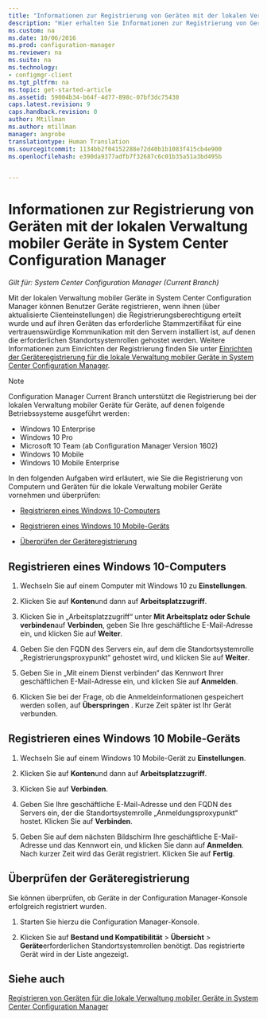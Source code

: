 ```yaml
---
title: "Informationen zur Registrierung von Geräten mit der lokalen Verwaltung mobiler Geräte in System Center Configuration Manager"
description: "Hier erhalten Sie Informationen zur Registrierung von Geräten mit der lokalen Verwaltung mobiler Geräte in System Center Configuration Manager."
ms.custom: na
ms.date: 10/06/2016
ms.prod: configuration-manager
ms.reviewer: na
ms.suite: na
ms.technology:
- configmgr-client
ms.tgt_pltfrm: na
ms.topic: get-started-article
ms.assetid: 59004b34-b64f-4d77-898c-07bf3dc75430
caps.latest.revision: 9
caps.handback.revision: 0
author: Mtillman
ms.author: mtillman
manager: angrobe
translationtype: Human Translation
ms.sourcegitcommit: 1134bb2f04152288e72d40b1b1083f415cb4e900
ms.openlocfilehash: e390da9377adfb7f32687c6c01b35a51a3bd495b


---
```

# <a name="how-users-enroll-devices-with-on-premises-mobile-device-management-in-system-center-configuration-manager"></a>Informationen zur Registrierung von Geräten mit der lokalen Verwaltung mobiler Geräte in System Center Configuration Manager

*Gilt für: System Center Configuration Manager (Current Branch)*

Mit der lokalen Verwaltung mobiler Geräte in System Center Configuration Manager können Benutzer Geräte registrieren, wenn ihnen (über aktualisierte Clienteinstellungen) die Registrierungsberechtigung erteilt wurde und auf ihren Geräten das erforderliche Stammzertifikat für eine vertrauenswürdige Kommunikation mit den Servern installiert ist, auf denen die erforderlichen Standortsystemrollen gehostet werden. Weitere Informationen zum Einrichten der Registrierung finden Sie unter [Einrichten der Geräteregistrierung für die lokale Verwaltung mobiler Geräte in System Center Configuration Manager](../../mdm/get-started/set-up-device-enrollment-on-premises-mdm.md).  

 > [!NOTE]  
>  Configuration Manager Current Branch unterstützt die Registrierung bei der lokalen Verwaltung mobiler Geräte für Geräte, auf denen folgende Betriebssysteme ausgeführt werden:  
>   
>  -  Windows 10 Enterprise  
> -   Windows 10 Pro  
> -   Microsoft 10 Team \(ab Configuration Manager Version 1602\)  
> -   Windows 10 Mobile  
> -   Windows 10 Mobile Enterprise

In den folgenden Aufgaben wird erläutert, wie Sie die Registrierung von Computern und Geräten für die lokale Verwaltung mobiler Geräte vornehmen und überprüfen:  

-   [Registrieren eines Windows 10-Computers](#bkmk_enrollDesk)  

-   [Registrieren eines Windows 10 Mobile-Geräts](#bkmk_enrollMob)  

-   [Überprüfen der Geräteregistrierung](#bkmk_verify)  

##  <a name="a-namebkmkenrolldeska-enroll-a-windows-10-computer"></a><a name="bkmk_enrollDesk"></a> Registrieren eines Windows 10-Computers  

1.  Wechseln Sie auf einem Computer mit Windows 10 zu **Einstellungen**.  

2.  Klicken Sie auf **Konten**und dann auf **Arbeitsplatzzugriff**.  

3.  Klicken Sie in „Arbeitsplatzzugriff“ unter **Mit Arbeitsplatz oder Schule verbinden**auf **Verbinden**, geben Sie Ihre geschäftliche E-Mail-Adresse ein, und klicken Sie auf **Weiter**.  

4.  Geben Sie den FQDN des Servers ein, auf dem die Standortsystemrolle „Registrierungsproxypunkt“ gehostet wird, und klicken Sie auf **Weiter**.  

5.  Geben Sie in „Mit einem Dienst verbinden“ das Kennwort Ihrer geschäftlichen E-Mail-Adresse ein, und klicken Sie auf **Anmelden**.  

6.  Klicken Sie bei der Frage, ob die Anmeldeinformationen gespeichert werden sollen, auf **Überspringen** . Kurze Zeit später ist Ihr Gerät verbunden.  

##  <a name="a-namebkmkenrollmoba-enroll-a-windows-10-mobile-device"></a><a name="bkmk_enrollMob"></a> Registrieren eines Windows 10 Mobile-Geräts  

1.  Wechseln Sie auf einem Windows 10 Mobile-Gerät zu **Einstellungen**.  

2.  Klicken Sie auf **Konten**und dann auf **Arbeitsplatzzugriff**.  

3.  Klicken Sie auf **Verbinden**.  

4.  Geben Sie Ihre geschäftliche E-Mail-Adresse und den FQDN des Servers ein, der die Standortsystemrolle „Anmeldungsproxypunkt“ hostet. Klicken Sie auf **Verbinden**.  

5.  Geben Sie auf dem nächsten Bildschirm Ihre geschäftliche E-Mail-Adresse und das Kennwort ein, und klicken Sie dann auf **Anmelden**. Nach kurzer Zeit wird das Gerät registriert. Klicken Sie auf **Fertig**.  

##  <a name="a-namebkmkverifya-verify-device-enrollment"></a><a name="bkmk_verify"></a> Überprüfen der Geräteregistrierung  
 Sie können überprüfen, ob Geräte in der Configuration Manager-Konsole erfolgreich registriert wurden.  

1.  Starten Sie hierzu die Configuration Manager-Konsole.  

2.  Klicken Sie auf **Bestand und Kompatibilität** > **Übersicht** > **Geräte**erforderlichen Standortsystemrollen benötigt. Das registrierte Gerät wird in der Liste angezeigt.  

## <a name="see-also"></a>Siehe auch  
 [Registrieren von Geräten für die lokale Verwaltung mobiler Geräte in System Center Configuration Manager](../../mdm/deploy-use/enroll-devices-on-premises-mdm.md)



<!--HONumber=Nov16_HO1-->


